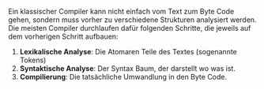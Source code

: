 Ein klassischer Compiler kann nicht einfach vom Text zum Byte Code gehen, sondern muss vorher zu verschiedene Strukturen analysiert werden. Die meisten Compiler durchlaufen dafür folgenden Schritte, die jeweils auf dem vorherigen Schritt aufbauen:
1. __Lexikalische Analyse__: Die Atomaren Teile des Textes (sogenannte Tokens)
2. __Syntaktische Analyse__: Der Syntax Baum, der darstellt wo was ist.
3. __Compilierung__: Die tatsächliche Umwandlung in den Byte Code.
